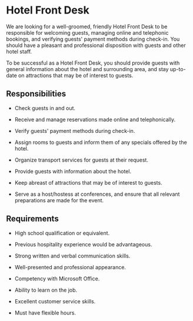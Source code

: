 # Hotel Front Desk

We are looking for a well-groomed, friendly Hotel Front Desk to be responsible for welcoming guests, managing online and telephonic bookings, and verifying guests' payment methods during check-in. You should have a pleasant and professional disposition with guests and other hotel staff.

To be successful as a Hotel Front Desk, you should provide guests with general information about the hotel and surrounding area, and stay up-to-date on attractions that may be of interest to guests.

## Responsibilities

* Check guests in and out.

* Receive and manage reservations made online and telephonically.

* Verify guests' payment methods during check-in.

* Assign rooms to guests and inform them of any specials offered by the hotel.

* Organize transport services for guests at their request.

* Provide guests with information about the hotel.

* Keep abreast of attractions that may be of interest to guests.

* Serve as a host/hostess at conferences, and ensure that all relevant preparations are made for the event.

## Requirements

* High school qualification or equivalent.

* Previous hospitality experience would be advantageous.

* Strong written and verbal communication skills.

* Well-presented and professional appearance.

* Competency with Microsoft Office.

* Ability to learn on the job.

* Excellent customer service skills.

* Must have flexible hours.


